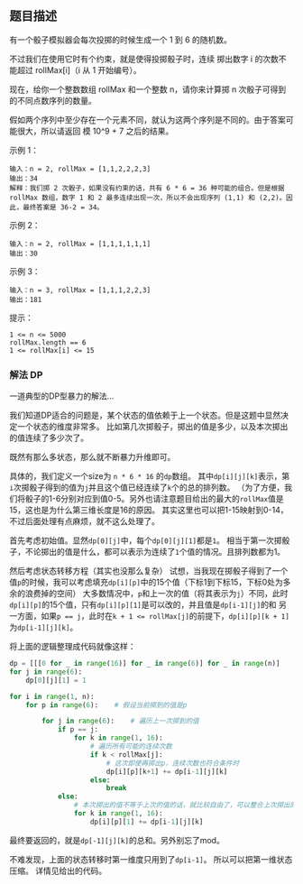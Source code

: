 ## 题目描述
有一个骰子模拟器会每次投掷的时候生成一个 1 到 6 的随机数。

不过我们在使用它时有个约束，就是使得投掷骰子时，连续 掷出数字 i 的次数不能超过 rollMax[i]（i 从 1 开始编号）。

现在，给你一个整数数组 rollMax 和一个整数 n，请你来计算掷 n 次骰子可得到的不同点数序列的数量。

假如两个序列中至少存在一个元素不同，就认为这两个序列是不同的。由于答案可能很大，所以请返回 模 10^9 + 7 之后的结果。

示例 1：
```
输入：n = 2, rollMax = [1,1,2,2,2,3]
输出：34
解释：我们掷 2 次骰子，如果没有约束的话，共有 6 * 6 = 36 种可能的组合。但是根据 rollMax 数组，数字 1 和 2 最多连续出现一次，所以不会出现序列 (1,1) 和 (2,2)。因此，最终答案是 36-2 = 34。
```
示例 2：
```
输入：n = 2, rollMax = [1,1,1,1,1,1]
输出：30
```
示例 3：
```
输入：n = 3, rollMax = [1,1,1,2,2,3]
输出：181
```

提示：
```
1 <= n <= 5000
rollMax.length == 6
1 <= rollMax[i] <= 15
```

### 解法 DP
一道典型的DP型暴力的解法…

我们知道DP适合的问题是，某个状态的值依赖于上一个状态。但是这题中显然决定一个状态的维度非常多。
比如第几次掷骰子，掷出的值是多少，以及本次掷出的值连续了多少次了。

既然有那么多状态，那么就不断暴力升维即可。

具体的，我们定义一个size为 `n * 6 * 16` 的`dp`数组。
其中`dp[i][j][k]`表示，第`i`次掷骰子得到的值为`j`并且这个值已经连续了`k`个的总的排列数。
（为了方便，我们将骰子的1-6分别对应到值0-5。另外也请注意题目给出的最大的`rollMax`值是15，这也是为什么第三维长度是16的原因。
其实这里也可以把1-15映射到0-14，不过后面处理有点麻烦，就不这么处理了。

首先考虑初始值。显然`dp[0][j]`中，每个`dp[0][j][1]`都是`1`。
相当于第一次掷骰子，不论掷出的值是什么，都可以表示为连续了`1`个值的情况。且排列数都为1。

然后考虑状态转移方程（其实也没那么复杂）
试想，当我现在掷骰子得到了一个值`p`的时候，我可以考虑填充`dp[i][p]`中的15个值（下标1到下标15，下标0处为多余的浪费掉的空间）
大多数情况中，`p`和上一次的值（将其表示为`j`）不同，此时`dp[i][p]`的15个值，只有`dp[i][p][1]`是可以改的，并且值是`dp[i-1][j]`的和
另一方面，如果`p == j`，此时在`k + 1 <= rollMax[j]`的前提下，`dp[i][p][k + 1]`为`dp[i-1][j][k]`。

将上面的逻辑整理成代码就像这样：
```python
dp = [[[0 for _ in range(16)] for _ in range(6)] for _ in range(n)]
for j in range(6):
    dp[0][j][1] = 1

for i in range(1, n):
    for p in range(6):    # 假设当前掷到的值是p

        for j in range(6):    # 遍历上一次掷到的值
            if p == j:
                for k in range(1, 16):
                    # 遍历所有可能的连续次数
                    if k < rollMax[j]:
                        # 这次即使再掷出p，连续次数也符合条件时
                        dp[i][p][k+1] += dp[i-1][j][k]
                    else:
                        break
            else:
                # 本次掷出的值不等于上次的值的话，就比较自由了，可以整合上次掷出的所有值
                for k in range(1, 16):
                    dp[i][p][1] += dp[i-1][j][k]
```

最终要返回的，就是`dp[-1][j][k]`的总和。另外别忘了mod。

不难发现，上面的状态转移时第一维度只用到了`dp[i-1]`。
所以可以把第一维状态压缩。
详情见给出的代码。
